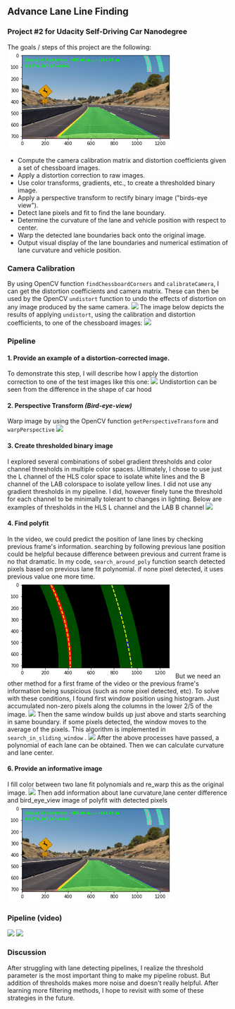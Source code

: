 
## Advance Lane Line Finding
### Project #2 for Udacity Self-Driving Car Nanodegree

The goals / steps of this project are the following:
![result image(watch the full video below)](./examples/12_printed_info_image.png)
* Compute the camera calibration matrix and distortion coefficients given a set of chessboard images.
* Apply a distortion correction to raw images.
* Use color transforms, gradients, etc., to create a thresholded binary image.
* Apply a perspective transform to rectify binary image ("birds-eye view").
* Detect lane pixels and fit to find the lane boundary.
* Determine the curvature of the lane and vehicle position with respect to center.
* Warp the detected lane boundaries back onto the original image.
* Output visual display of the lane boundaries and numerical estimation of lane curvature and vehicle position.

### Camera Calibration
By using OpenCV function `findChessboardCorners` and `calibrateCamera`, I can get the distortion coefficients and camera matrix. These can then be used by the OpenCV `undistort` function to undo the effects of distortion on any image produced by the same camera.
![ ](./example/1_cali_chessboard.png)
The image below depicts the results of applying `undistort`, using the calibration and distortion coefficients, to one of the chessboard images:
![ ](./example/2_undistorted_chess.png)
### Pipeline
#### 1. Provide an example of a distortion-corrected image.
To demonstrate this step, I will describe how I apply the distortion correction to one of the test images like this one:
![ ](./example/4_undistorted_image.png)
Undistortion can be seen from the difference in the shape of car hood
#### 2. Perspective Transform *(Bird-eye-view)* 
Warp image by using the OpenCV function ` getPerspectiveTransform ` and `warpPerspective`
![ ](./example/5_Warped_image.png)


#### 3.  Create thresholded binary image
I explored several combinations of sobel gradient thresholds and color channel thresholds in multiple color spaces. 
Ultimately, I chose to use just the L channel of the HLS color space to isolate white lines and the B channel of the LAB colorspace to isolate yellow lines. I did not use any gradient thresholds in my pipeline. I did, however finely tune the threshold for each channel to be minimally tolerant to changes in lighting. Below are examples of thresholds in the HLS L channel and the LAB B channel
![ ](./example/6_thres_image.png)


#### 4. Find polyfit 
In the video, we could predict the position of lane lines by checking previous frame's information. 
searching by following previous lane position could be helpful because difference between previous and current frame is no that dramatic.
In my code, `search_around_poly` function search detected pixels based on previous lane fit polynomial.
if none pixel detected, it uses previous value one more time. 
![ ](./examples/9_polyfound.png)
But we need an other method for a first frame of the video or the previous frame's information being suspicious (such as none pixel detected, etc). To solve with these conditions, I found first window position using histogram. Just accumulated non-zero pixels along the columns in the lower 2/5 of the image.
![ ](./example/7_find_hist.png)
Then the same window builds up just above and starts searching in same boundary. if some pixels detected, the window moves to the average of the pixels.
This algorithm is implemented in `search_in_sliding_window` .
![ ](./example/8_sliding_window.png)
After the above processes have passed, a polynomial of each lane can be obtained. Then we can calculate curvature and lane center. 
#### 6. Provide an informative image
I fill color between two lane fit polynomials and re_warp this as the original image.
![ ](./example/11_unwarped_image.png)
Then add information about lane curvature,lane center difference and bird_eye_view image of polyfit with detected pixels
![](./examples/12_printed_info_image.png)


### Pipeline (video)
![ ](./output_videos/project_video_s)
![ ](./output_videos/challenge_video)

### Discussion

After struggling with lane detecting pipelines, I realize the threshold parameter is the most important thing to make my pipeline robust.
But addition of thresholds makes more noise and doesn't really helpful.
After learning more filtering methods, I hope to revisit with some of these strategies in the future.